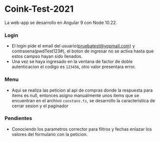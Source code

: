 # Coink-Test-2021

La web-app se desarrollo en Angular 9 con Node 10.22.

### Login
- El login pide el email del usuario(pruebatest@yopmail.com) y contrasena(pwdTest123#), el boton de ingresar no se activa hasta que estos campso hayan sido llenados.
- Una vez se haya ingresado en la ventana de factor de doble autenticacion el codigo es `123456`, otro valor presentara error.

### Menu
- Aqui se realiza las peticion al api de compras donde la respuesta para items es null, entonces asigno manualmente unos items que se encuentran en el archivo `constans.ts`, se desarrollo la caracteristica de cerrar sesion y el paginador

### Pendientes

- Conociendo los parametros corrector para filtros y fechas enlazar los valores del formulario con la peticion.
